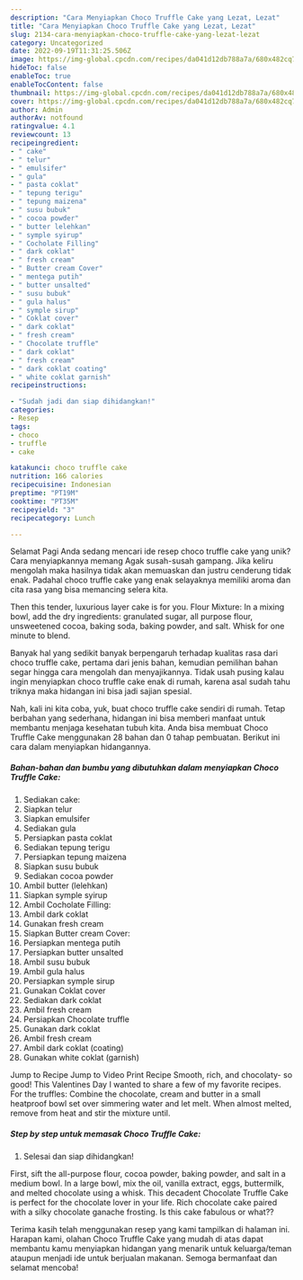```yaml
---
description: "Cara Menyiapkan Choco Truffle Cake yang Lezat, Lezat"
title: "Cara Menyiapkan Choco Truffle Cake yang Lezat, Lezat"
slug: 2134-cara-menyiapkan-choco-truffle-cake-yang-lezat-lezat
category: Uncategorized
date: 2022-09-19T11:31:25.506Z
image: https://img-global.cpcdn.com/recipes/da041d12db788a7a/680x482cq70/choco-truffle-cake-foto-resep-utama.jpg
hideToc: false
enableToc: true
enableTocContent: false
thumbnail: https://img-global.cpcdn.com/recipes/da041d12db788a7a/680x482cq70/choco-truffle-cake-foto-resep-utama.jpg
cover: https://img-global.cpcdn.com/recipes/da041d12db788a7a/680x482cq70/choco-truffle-cake-foto-resep-utama.jpg
author: Admin
authorAv: notfound
ratingvalue: 4.1
reviewcount: 13
recipeingredient:
- " cake"
- " telur"
- " emulsifer"
- " gula"
- " pasta coklat"
- " tepung terigu"
- " tepung maizena"
- " susu bubuk"
- " cocoa powder"
- " butter lelehkan"
- " symple syirup"
- " Cocholate Filling"
- " dark coklat"
- " fresh cream"
- " Butter cream Cover"
- " mentega putih"
- " butter unsalted"
- " susu bubuk"
- " gula halus"
- " symple sirup"
- " Coklat cover"
- " dark coklat"
- " fresh cream"
- " Chocolate truffle"
- " dark coklat"
- " fresh cream"
- " dark coklat coating"
- " white coklat garnish"
recipeinstructions:

- "Sudah jadi dan siap dihidangkan!"
categories:
- Resep
tags:
- choco
- truffle
- cake

katakunci: choco truffle cake 
nutrition: 166 calories
recipecuisine: Indonesian
preptime: "PT19M"
cooktime: "PT35M"
recipeyield: "3"
recipecategory: Lunch

---
```



Selamat Pagi Anda sedang mencari ide resep choco truffle cake yang unik? Cara menyiapkannya memang Agak susah-susah gampang. Jika keliru mengolah maka hasilnya tidak akan memuaskan dan justru cenderung tidak enak. Padahal choco truffle cake yang enak selayaknya memiliki aroma dan cita rasa yang bisa memancing selera kita.


Then this tender, luxurious layer cake is for you. Flour Mixture: In a mixing bowl, add the dry ingredients: granulated sugar, all purpose flour, unsweetened cocoa, baking soda, baking powder, and salt. Whisk for one minute to blend.

Banyak hal yang sedikit banyak berpengaruh terhadap kualitas rasa dari choco truffle cake, pertama dari jenis bahan, kemudian pemilihan bahan segar hingga cara mengolah dan menyajikannya. Tidak usah pusing kalau ingin menyiapkan choco truffle cake enak di rumah, karena asal sudah tahu triknya maka hidangan ini bisa jadi sajian spesial.


Nah, kali ini kita coba, yuk, buat choco truffle cake sendiri di rumah. Tetap berbahan yang sederhana, hidangan ini bisa memberi manfaat untuk membantu menjaga kesehatan tubuh kita. Anda bisa membuat Choco Truffle Cake menggunakan 28 bahan dan 0 tahap pembuatan. Berikut ini cara dalam menyiapkan hidangannya.

<!--inarticleads1-->

##### Bahan-bahan dan bumbu yang dibutuhkan dalam menyiapkan Choco Truffle Cake:

1. Sediakan  cake:
1. Siapkan  telur
1. Siapkan  emulsifer
1. Sediakan  gula
1. Persiapkan  pasta coklat
1. Sediakan  tepung terigu
1. Persiapkan  tepung maizena
1. Siapkan  susu bubuk
1. Sediakan  cocoa powder
1. Ambil  butter (lelehkan)
1. Siapkan  symple syirup
1. Ambil  Cocholate Filling:
1. Ambil  dark coklat
1. Gunakan  fresh cream
1. Siapkan  Butter cream Cover:
1. Persiapkan  mentega putih
1. Persiapkan  butter unsalted
1. Ambil  susu bubuk
1. Ambil  gula halus
1. Persiapkan  symple sirup
1. Gunakan  Coklat cover
1. Sediakan  dark coklat
1. Ambil  fresh cream
1. Persiapkan  Chocolate truffle
1. Gunakan  dark coklat
1. Ambil  fresh cream
1. Ambil  dark coklat (coating)
1. Gunakan  white coklat (garnish)


Jump to Recipe Jump to Video Print Recipe Smooth, rich, and chocolaty- so good! This Valentines Day I wanted to share a few of my favorite recipes. For the truffles: Combine the chocolate, cream and butter in a small heatproof bowl set over simmering water and let melt. When almost melted, remove from heat and stir the mixture until. 

<!--inarticleads2-->

##### Step by step untuk memasak Choco Truffle Cake:


1. Selesai dan siap dihidangkan!

First, sift the all-purpose flour, cocoa powder, baking powder, and salt in a medium bowl. In a large bowl, mix the oil, vanilla extract, eggs, buttermilk, and melted chocolate using a whisk. This decadent Chocolate Truffle Cake is perfect for the chocolate lover in your life. Rich chocolate cake paired with a silky chocolate ganache frosting. Is this cake fabulous or what?? 

Terima kasih telah menggunakan resep yang kami tampilkan di halaman ini. Harapan kami, olahan Choco Truffle Cake yang mudah di atas dapat membantu kamu menyiapkan hidangan yang menarik untuk keluarga/teman ataupun menjadi ide untuk berjualan makanan. Semoga bermanfaat dan selamat mencoba!
